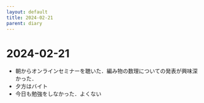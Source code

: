```yaml
---
layout: default
title: 2024-02-21
parent: diary
---
```

# 2024-02-21
- 朝からオンラインセミナーを聴いた．編み物の数理についての発表が興味深かった．
- 夕方はバイト
- 今日も勉強をしなかった．よくない